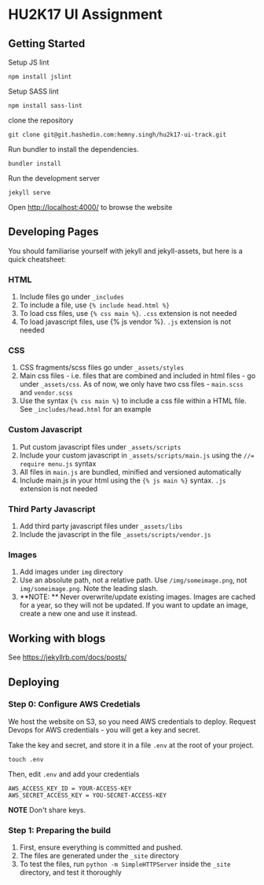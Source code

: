 HU2K17 UI Assignment
======================


## Getting Started

Setup JS lint
```
npm install jslint
```
Setup SASS lint
```
npm install sass-lint
```


clone the repository
```
git clone git@git.hashedin.com:hemny.singh/hu2k17-ui-track.git
```

Run bundler to install the dependencies.
```
bundler install
```

Run the development server
```
jekyll serve
```

Open [http://localhost:4000/](http://localhost:4000/) to browse the website

## Developing Pages
You should familiarise yourself with jekyll and jekyll-assets, but here is a quick cheatsheet:


### HTML 
1. Include files go under `_includes`
1. To include a file, use `{% include head.html %}`
1. To load css files, use `{% css main %}`. `.css` extension is not needed
1. To load javascript files, use {% js vendor %}. `.js` extension is not needed

### CSS
1. CSS fragments/scss files go under `_assets/styles`
1. Main css files - i.e. files that are combined and included in html files - go under `_assets/css`. As of now, we only have two css files - `main.scss` and `vendor.scss`
1. Use the syntax `{% css main %}` to include a css file within a HTML file. See `_includes/head.html` for an example

### Custom Javascript
1. Put custom javascript files under `_assets/scripts`
1. Include your custom javascript in `_assets/scripts/main.js` using the `//= require menu.js` syntax
1. All files in `main.js` are bundled, minified and versioned automatically
1. Include main.js in your html using the `{% js main %}` syntax. `.js` extension is not needed

### Third Party Javascript
1. Add third party javascript files under `_assets/libs`
1. Include the javascript in the file `_assets/scripts/vendor.js`

### Images
1. Add images under `img` directory
1. Use an absolute path, not a relative path. Use `/img/someimage.png`, not `img/someimage.png`. Note the leading slash.
1. **NOTE: ** Never overwrite/update existing images. Images are cached for a year, so they will not be updated. If you want to update an image, create a new one and use it instead.

## Working with blogs
See https://jekyllrb.com/docs/posts/ 


## Deploying

### Step 0: Configure AWS Credetials
We host the website on S3, so you need AWS credentials to deploy. Request Devops for AWS credentials - you will get a key and secret.

Take the key and secret, and store it in a file `.env` at the root of your project.

```
touch .env
```

Then, edit `.env` and add your credentials

```
AWS_ACCESS_KEY_ID = YOUR-ACCESS-KEY
AWS_SECRET_ACCESS_KEY = YOU-SECRET-ACCESS-KEY
```

**NOTE** Don't share keys.

### Step 1: Preparing the build
1. First, ensure everything is committed and pushed. 
2. The files are generated under the `_site` directory
3. To test the files, run `python -m SimpleHTTPServer` inside the `_site` directory, and test it thoroughly
